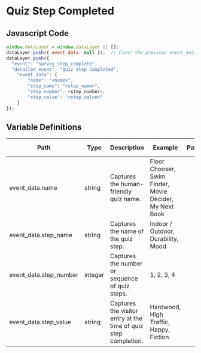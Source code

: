 # Quiz Step Completed

### 

## Javascript Code
```js
window.dataLayer = window.dataLayer || [];
dataLayer.push({ event_data: null });  // Clear the previous event_data object.
dataLayer.push({
  "event": "survey_step_complete",
  "detailed_event": "Quiz Step Completed",
    "event_data": {
        "name": "<name>",
        "step_name": "<step_name>",
        "step_number": <step_number>,
        "step_value": "<step_value>"
    }
});
```

## Variable Definitions

|Path|Type|Description|Example|Pattern|Min Length|Max Length|Minimum|Maximum|Multiple Of|
| --- | --- | --- | --- | --- | --- | --- | --- | --- | --- |
|event_data.name|string|Captures the human-friendly quiz name.|Floor Chooser, Swim Finder, Movie Decider, My Next Book|||||||
|event_data.step_name|string|Captures the name of the quiz step.|Indoor \/ Outdoor, Durability, Mood|||||||
|event_data.step_number|integer|Captures the number or sequence of quiz steps.|1, 2, 3, 4||||1|||
|event_data.step_value|string|Captures the visitor entry at the time of quiz step completion.|Hardwood, High Traffic, Happy, Fiction|||||||




